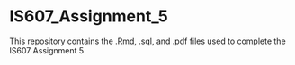# IS607_Assignment_5

This repository contains the .Rmd, .sql, and .pdf files used to complete the IS607 Assignment 5